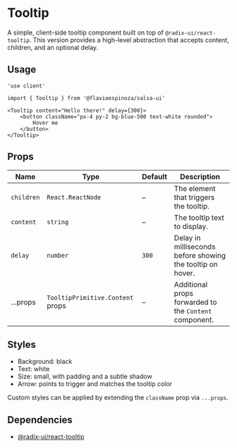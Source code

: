 # Tooltip

A simple, client-side tooltip component built on top of `@radix-ui/react-tooltip`. This version provides a high-level abstraction that accepts content, children, and an optional delay.

## Usage

```tsx
'use client'

import { Tooltip } from '@flavioespinoza/salsa-ui'

<Tooltip content="Hello there!" delay={300}>
	<button className="px-4 py-2 bg-blue-500 text-white rounded">
		Hover me
	</button>
</Tooltip>
```

## Props

| Name      | Type              | Default | Description                                                  |
|-----------|-------------------|---------|--------------------------------------------------------------|
| `children` | `React.ReactNode` | –       | The element that triggers the tooltip.                        |
| `content`  | `string`          | –       | The tooltip text to display.                                  |
| `delay`    | `number`          | `300`  | Delay in milliseconds before showing the tooltip on hover.    |
| ...props   | `TooltipPrimitive.Content` props | – | Additional props forwarded to the `Content` component.       |

## Styles

- Background: black
- Text: white
- Size: small, with padding and a subtle shadow
- Arrow: points to trigger and matches the tooltip color

Custom styles can be applied by extending the `className` prop via `...props`.

## Dependencies

- [@radix-ui/react-tooltip](https://www.radix-ui.com/primitives/docs/components/tooltip)

